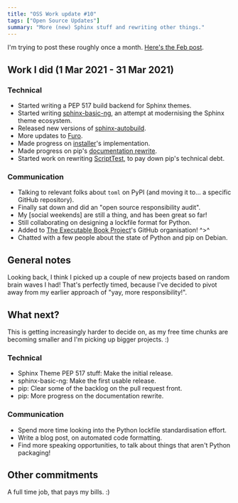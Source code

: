 ```yaml
---
title: "OSS Work update #10"
tags: ["Open Source Updates"]
summary: "More (new) Sphinx stuff and rewriting other things."
---
```


I'm trying to post these roughly once a month.
[Here's the Feb post](/blog/2021/02/27/oss-update-9/).

## Work I did (1 Mar 2021 - 31 Mar 2021)

### Technical

- Started writing a PEP 517 build backend for Sphinx themes.
- Started writing [sphinx-basic-ng], an attempt at modernising the
  Sphinx theme ecosystem.
- Released new versions of [sphinx-autobuild].
- More updates to [Furo].
- Made progress on [installer]'s implementation.
- Made progress on pip's [documentation rewrite].
- Started work on rewriting [ScriptTest], to pay down pip's technical debt.

[furo]: https://pradyunsg.me/furo
[installer]: https://github.com/pradyunsg/installer
[get-pip]: https://github.com/pypa/get-pip
[sphinx-autobuild]: https://pypi.org/project/sphinx-autobuild
[sphinx-basic-ng]: https://github.com/pradyunsg/sphinx-basic-ng/
[scripttest]: https://pypi.org/project/scripttest
[documentation rewrite]: https://github.com/pypa/pip/issues/9475

### Communication

- Talking to relevant folks about `toml` on PyPI (and moving it to... a specific GitHub repository).
- Finally sat down and did an "open source responsibility audit".
- My [social weekends] are still a thing, and has been great so far!
- Still collaborating on designing a lockfile format for Python.
- Added to [The Executable Book Project]'s GitHub organisation! ^>^
- Chatted with a few people about the state of Python and pip on Debian.

[open social weekends]: https://calendly.com/pradyunsg/weekend-time
[the executable book project]: https://executablebooks.org/en/latest/

## General notes

Looking back, I think I picked up a couple of new projects based on
random brain waves I had! That's perfectly timed, because I've decided
to pivot away from my earlier approach of "yay, more responsibility!".

## What next?

This is getting increasingly harder to decide on, as my free time
chunks are becoming smaller and I'm picking up bigger projects. :)

### Technical

- Sphinx Theme PEP 517 stuff: Make the initial release.
- sphinx-basic-ng: Make the first usable release.
- pip: Clear some of the backlog on the pull request front.
- pip: More progress on the documentation rewrite.

### Communication

- Spend more time looking into the Python lockfile standardisation effort.
- Write a blog post, on automated code formatting.
- Find more speaking opportunities, to talk about things that aren't Python packaging!

## Other commitments

A full time job, that pays my bills. :)
